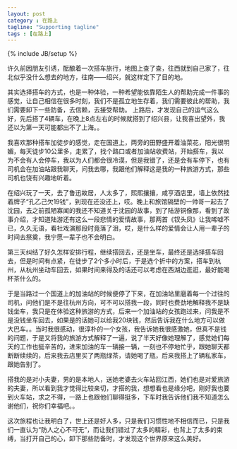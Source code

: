 ```yaml
---
layout: post
category : 在路上
tagline: "Supporting tagline"
tags : [在路上]
---
```

{% include JB/setup %}

许久前因朋友引诱，酝酿着一次搭车旅行，地图上查了查，往西就到自己家了，往北似乎没什么想去的地方，往南——绍兴，就这样定下了目的地。

其实选择搭车的方式，也是一种体验，一种希望能依靠陌生人的帮助完成一件事的感觉，让自己相信在很多时刻，我们不是孤立地生存着，我们需要彼此的帮助，我们需要卸下一些防备，去信赖，去接受帮助。
上路后，才发现自己的运气这么好，先后搭了4辆车，在晚上8点左右的时候就搭到了绍兴县，让我喜出望外，我还以为第一天可能都出不了上海。。

我喜欢那种搭车加徒步的感觉，走在国道上，两旁的田野盛开着油菜花，阳光很明媚，每天徒步10公里多，走累了，找个路口或者加油站收费站，开始搭车，我以为不会有人会停车，我以为人们都会很冷漠，但是我错了，还是会有车停下，也有司机会在加油站跟我聊天，问我去哪，我跟他们解释这是我的一种旅游方式，那些司机也饶有兴趣地听着。

在绍兴玩了一天，去了鲁迅故居，人太多了，熙熙攘攘，咸亨酒店里，墙上依然挂着牌子“孔乙己欠19钱”，到现在还没还上，哎。晚上和旅馆隔壁的一帅哥一起去了沈园，去之前孤陋寡闻的我还不知道关于沈园的故事，到了陆游铜像那，看到了故事介绍，才知道陆游还有这么一段悲情的爱情故事，那两首《钗头凤》让我唏嘘不已，久久无语，看社戏演那段时竟落了泪，哎，是什么样的爱情会让人用一辈子的时间去祭奠，我宁愿一辈子也不会明白。

第三天纠结了好久怎样安排行程，继续搭回去，还是坐车，最终还是选择搭车回去，但是时间有点紧，在徒步了2个多小时后，于是选个折中的方案，搭车到杭州，从杭州坐动车回去，如果时间来得及的话还可以考虑在西湖边逛逛，最好能喝杯茶什么的。

于是当路过一个国道上的加油站的时候便停了下来，在加油站里磨着每一个过往的司机，问他们是不是往杭州方向，可不可以搭我一段，同时也费劲地解释我不是缺钱坐车，我只是在体验这种旅游的方式，后来一个加油站的女孩跑过来，问我是不是没钱坐车回去，如果是的话她可以给我20块钱，然后告诉我在什么地方可以做大巴车。。当时我很感动，很淳朴的一个女孩，我告诉她我很感激她，但真不是钱的问题，于是又将我的旅游方式解释了一遍，说了半天好像她理解了，感觉她们每天的工作也挺辛苦的，进来加油的车一辆接一辆，一刻也不停地忙乎，跟她聊天都断断续续的，后来我去店里买了两瓶绿茶，请她喝了瓶，后来我搭上了辆私家车，跟她告别了。

搭我的是对小夫妻，男的是本地人，送她老婆去火车站回江西，她们也是对爱旅游的夫妻，所以看到我才觉得比较亲切，才搭的我，想想看也是缘分吧，刚好我也要到火车站，求之不得，一路上也跟他们聊得挺多，下车时我告诉他们我不知道怎么谢他们，祝你们幸福吧。。

这次旅程也让我明白了，世上还是好人多，只是我们习惯性地不相信而已，只是我们一直认为“防人之心不可无”，而让我们错过了太多的精彩，也背上了太多的束缚，当打开自己的心，卸下那些防备时，才发现这个世界原来这么美好。
